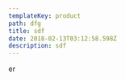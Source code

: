 ```yaml
---
templateKey: product
path: dfg
title: sdf
date: 2018-02-13T03:12:58.598Z
description: sdf
---
```

er
